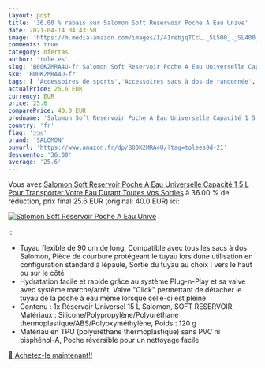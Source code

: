 ```yaml
---
layout: post
title: '36.00 % rabais sur Salomon Soft Reservoir Poche A Eau Unive'
date: 2021-04-14 04:43:50
image: 'https://m.media-amazon.com/images/I/41rebjqTCcL._SL500_._SL400_.jpg'
comments: true
category: ofertas
author: 'tole.es'
slug: 'B00K2MRA4U-fr Salomon Soft Reservoir Poche A Eau Universelle Capacité 1...'
sku: 'B00K2MRA4U-fr'
tags: [ 'Accessoires de sports','Accessoires sacs à dos de randonnée','Camping et randonnée','Réservoirs','Sacs dhydratation','Sports et Loisirs','Vêtements et équipement de loisirs de plein air','salomon', ]
actualPrice: 25.6 EUR
currency: EUR
price: 25.6
comparePrice: 40.0 EUR
prodname: 'Salomon Soft Reservoir Poche A Eau Universelle Capacité 1 5 L Pour Transporter Votre Eau Durant Toutes Vos Sorties'
country: 'fr'
flag: '🇫🇷'
brand: 'SALOMON'
buyurl: 'https://www.amazon.fr/dp/B00K2MRA4U/?tag=tolees0d-21'
descuento: '36.00'
average: '25.6'
---
```


Vous avez [Salomon Soft Reservoir Poche A Eau Universelle Capacité 1 5 L Pour Transporter Votre Eau Durant Toutes Vos Sorties](https://www.amazon.fr/dp/B00K2MRA4U/?tag=tolees0d-21)  à  36.00 % de réduction, prix final  25.6 EUR (original: 40.0 EUR) ici:

[![Salomon Soft Reservoir Poche A Eau Unive](https://m.media-amazon.com/images/I/41rebjqTCcL._SL500_._SL400_.jpg)](https://www.amazon.fr/dp/B00K2MRA4U/?tag=tolees0d-21)

ℹ️:

- Tuyau flexible de 90 cm de long, Compatible avec tous les sacs à dos Salomon, Pièce de courbure protégeant le tuyau lors dune utilisation en configuration standard à lépaule, Sortie du tuyau au choix : vers le haut ou sur le côté
- Hydratation facile et rapide grâce au système Plug-n-Play et sa valve avec système marche/arrêt, Valve "Click" permettant de détacher le tuyau de la poche à eau même lorsque celle-ci est pleine
- Contenu : 1x Réservoir Universel 15 L Salomon, SOFT RESERVOIR, Matériaux : Silicone/Polypropylène/Polyuréthane thermoplastique/ABS/Polyoxyméthylène, Poids : 120 g
- Matériau en TPU (polyuréthane thermoplastique) sans PVC ni bisphénol-A, Poche réversible pour un nettoyage facile

[🛒 Achetez-le maintenant!!](https://www.amazon.fr/dp/B00K2MRA4U/?tag=tolees0d-21)
